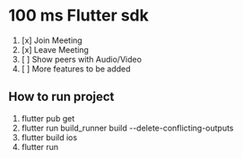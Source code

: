 # 100 ms Flutter sdk

1. [x] Join Meeting
2. [x] Leave Meeting
3. [ ] Show peers with Audio/Video
4. [ ] More features to be added

 ## How to run project

 1. flutter pub get
 2. flutter run build_runner build --delete-conflicting-outputs 
 3. flutter build ios
 4. flutter run


